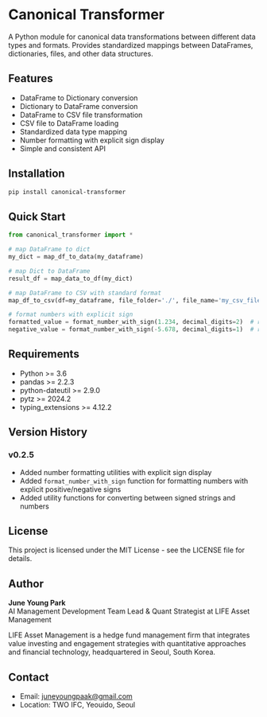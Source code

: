 # Canonical Transformer

A Python module for canonical data transformations between different data types and formats. Provides standardized mappings between DataFrames, dictionaries, files, and other data structures.

## Features

- DataFrame to Dictionary conversion
- Dictionary to DataFrame conversion
- DataFrame to CSV file transformation
- CSV file to DataFrame loading
- Standardized data type mapping
- Number formatting with explicit sign display
- Simple and consistent API

## Installation

```bash
pip install canonical-transformer
```

## Quick Start

```python
from canonical_transformer import *

# map DataFrame to dict
my_dict = map_df_to_data(my_dataframe)

# map Dict to DataFrame
result_df = map_data_to_df(my_dict)

# map DataFrame to CSV with standard format
map_df_to_csv(df=my_dataframe, file_folder='./', file_name='my_csv_file.csv')

# format numbers with explicit sign
formatted_value = format_number_with_sign(1.234, decimal_digits=2)  # returns '+1.23'
negative_value = format_number_with_sign(-5.678, decimal_digits=1)  # returns '-5.7'
```

## Requirements

- Python >= 3.6
- pandas >= 2.2.3
- python-dateutil >= 2.9.0
- pytz >= 2024.2
- typing_extensions >= 4.12.2

## Version History

### v0.2.5
- Added number formatting utilities with explicit sign display
- Added `format_number_with_sign` function for formatting numbers with explicit positive/negative signs
- Added utility functions for converting between signed strings and numbers

## License

This project is licensed under the MIT License - see the LICENSE file for details.

## Author

**June Young Park**  
AI Management Development Team Lead & Quant Strategist at LIFE Asset Management

LIFE Asset Management is a hedge fund management firm that integrates value investing and engagement strategies with quantitative approaches and financial technology, headquartered in Seoul, South Korea.

## Contact

- Email: juneyoungpaak@gmail.com
- Location: TWO IFC, Yeouido, Seoul
